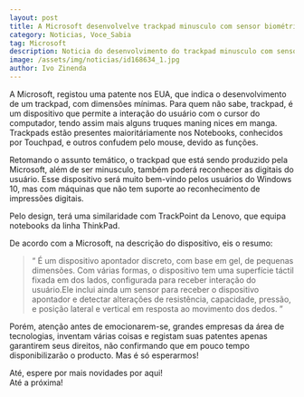 ```yaml
---
layout: post
title: A Microsoft desenvolvelve trackpad minusculo com sensor biométrico
category: Noticias, Voce_Sabia
tag: Microsoft
description: Noticia do desenvolvimento do trackpad minusculo com sensor biométrico, da Microsoft
image: /assets/img/noticias/id168634_1.jpg
author: Ivo Zinenda
---
```


A Microsoft, registou uma patente nos EUA, que indica o desenvolvimento de um trackpad, com dimensões mínimas.
Para quem não sabe, trackpad, é um dispositivo que permite a interação do usuário com o cursor do computador, tendo assim mais alguns truques maning nices em manga.
Trackpads estão presentes maioritáriamente nos Notebooks, conhecidos por Touchpad, e outros confudem pelo mouse, devido as funções.

Retomando o assunto temático, o trackpad que está sendo produzido pela Microsoft, além de ser minusculo, também poderá reconhecer as digitais do usuário.
Esse dispositivo será muito bem-vindo pelos usuários do Windows 10, mas com máquinas que não tem suporte ao reconhecimento de impressões digitais.

Pelo design, terá uma similaridade com TrackPoint da Lenovo, que equipa notebooks da linha ThinkPad.

De acordo com a Microsoft, na descrição do dispositivo, eis o resumo:

<blockquote>
    <q>
        É um dispositivo apontador discreto, com base em gel, de pequenas dimensões. Com várias formas, o dispositivo tem uma superfície táctil fixada em dos lados, configurada para receber interação do usuário.Ele inclui ainda um sensor para receber o dispositivo apontador e detectar alterações de resistência, capacidade, pressão, e posição lateral e vertical em resposta ao movimento dos dedos.
    </q>
</blockquote>

Porém, atenção antes de emocionarem-se, grandes empresas da área de tecnologias, inventam várias coisas e registam suas patentes apenas garantirem seus direitos, não confirmando que em pouco tempo disponibilizarão o producto.
Mas é só esperarmos!

Até, espere por mais novidades por aqui!<br>
Até a próxima!